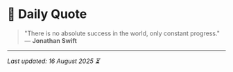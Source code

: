 # 📜 Daily Quote

> "There is no absolute success in the world, only constant progress."  
> — **Jonathan Swift**

---

_Last updated: 16 August 2025 ⏳_
